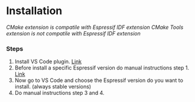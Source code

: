 # Installation
*CMake extension is compatile with Espressif IDF extension*
*CMake Tools extension is not compatile with Espressif IDF extension*

### Steps
1. Install VS Code plugin. [Link](https://github.com/espressif/vscode-esp-idf-extension/blob/master/docs/tutorial/install.md)
2. Before install a specific Espressif version do manual instructions step 1. [Link](https://docs.espressif.com/projects/esp-idf/en/v5.1.1/esp32c3/get-started/linux-macos-setup.html)
3. Now go to VS Code and choose the Espressif version do you want to install. (always stable versions)
4. Do manual instructions step 3 and 4.